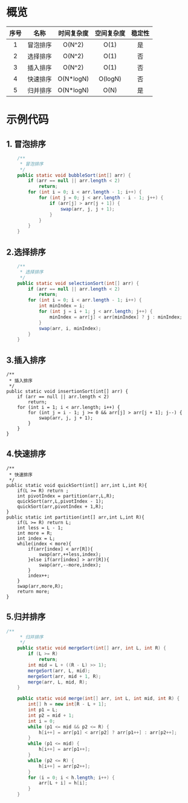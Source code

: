 # 概览
| 序号 | 名称 | 时间复杂度 | 空间复杂度 | 稳定性 |
| :-----:| :-----:| :-----:| :-----:| :-----:| 
| 1 | 冒泡排序 | O(N^2) | O(1) | 是|
| 2 | 选择排序 | O(N^2) | O(1) | 否|
| 3 | 插入排序 | O(N^2) | O(1) | 否|
| 4 | 快速排序 | O(N*logN) | O(logN) | 否|
| 5 | 归并排序 | O(N*logN) | O(N) | 是|
# 示例代码
## 1. 冒泡排序
```java
    /**
     * 冒泡排序
     */
    public static void bubbleSort(int[] arr) {
        if (arr == null || arr.length < 2)
            return;
        for (int i = 0; i < arr.length - 1; i++) {
            for (int j = 0; j < arr.length - i - 1; j++) {
                if (arr[j] > arr[j + 1]) {
                    swap(arr, j, j + 1);
                }
            }
        }
    }
```

## 2.选择排序
```java
    /**
     * 选择排序
     */
    public static void selectionSort(int[] arr) {
        if (arr == null || arr.length < 2)
            return;
        for (int i = 0; i < arr.length - 1; i++) {
            int minIndex = i;
            for (int j = i + 1; j < arr.length; j++) {
                minIndex = arr[j] < arr[minIndex] ? j : minIndex;
            }
            swap(arr, i, minIndex);
        }
    }
```
## 3.插入排序
    /**
     * 插入排序
     */
    public static void insertionSort(int[] arr) {
        if (arr == null || arr.length < 2)
            return;
        for (int i = 1; i < arr.length; i++) {
            for (int j = i - 1; j >= 0 && arr[j] > arr[j + 1]; j--) {
                swap(arr, j, j + 1);
            }
        }
    }
## 4.快速排序
    /**
     * 快速排序
     */
    public static void quickSort(int[] arr,int L,int R){
        if(L >= R) return ;
        int pivotIndex = partition(arr,L,R);
        quickSort(arr,L,pivotIndex - 1);
        quickSort(arr,pivotIndex + 1,R);
    }
    public static int partition(int[] arr,int L,int R){
        if(L >= R) return L;
        int less = L - 1;
        int more = R;
        int index = L;
        while(index < more){
            if(arr[index] < arr[R]){
                swap(arr,++less,index);
            }else if(arr[index] > arr[R]){
                swap(arr,--more,index);
            }
            index++;
        }
        swap(arr,more,R);
        return more;
    }
## 5.归并排序
```java
/**
     * 归并排序
     */
    public static void mergeSort(int[] arr, int L, int R) {
        if (L >= R)
            return;
        int mid = L + ((R - L) >> 1);
        mergeSort(arr, L, mid);
        mergeSort(arr, mid + 1, R);
        merge(arr, L, mid, R);
    }

    public static void merge(int[] arr, int L, int mid, int R) {
        int[] h = new int[R - L + 1];
        int p1 = L;
        int p2 = mid + 1;
        int i = 0;
        while (p1 <= mid && p2 <= R) {
            h[i++] = arr[p1] < arr[p2] ? arr[p1++] : arr[p2++];
        }
        while (p1 <= mid) {
            h[i++] = arr[p1++];
        }
        while (p2 <= R) {
            h[i++] = arr[p2++];
        }
        for (i = 0; i < h.length; i++) {
            arr[L + i] = h[i];
        }
    }
```
